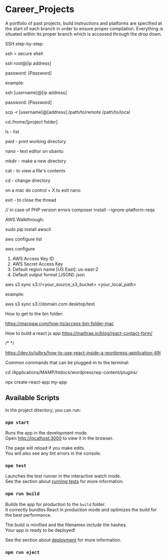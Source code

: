 # Career_Projects
A portfolio of past projects, build instructions and platforms are specified at the start of each branch in order to ensure proper compilation.  Everything is situated within its proper branch which is accessed through the drop down.


SSH step-by-step:

ssh = secure shell

ssh root@[ip address]

password: [Password]


example:

ssh [username]@[ip address]

password: [Password]


scp -r [username]@[address]:/path/to/remote /path/to/local


cd /home/[project folder]

ls - list

pwd - print working directory

nano - text editor on ubantu



mkdir -  make a new directory

cat - to view a file's contents

cd - change directory

on a mac do control + X to exit nano

exit - to close the thread

// in case of PHP version errors
composer install --ignore-platform-reqs 



AWS Walkthrough:

sudo pip install awscli

aws configure list

aws configure

1. AWS Access Key ID
2. AWS Secret Access Key 
3. Default region name [US East]: us-east-2
4. Default output format [JSON]: json

aws s3 sync s3://<your_source_s3_bucket> <your_local_path>

example: 

aws s3 sync s3://domain.com desktop/test


How to get to the bin folder:

https://macpaw.com/how-to/access-bin-folder-mac

How to build a react js app
https://mailtrap.io/blog/react-contact-form/

/*   */


https://dev.to/julbrs/how-to-use-react-inside-a-wordpress-application-49i


Common commands that can be plugged-in to the terminal:

cd /Applications/MAMP/htdocs/wordpress/wp-content/plugins/

npx create-react-app my-app

## Available Scripts

In the project directory, you can run:

### `npm start`

Runs the app in the development mode.\
Open [http://localhost:3000](http://localhost:3000) to view it in the browser.

The page will reload if you make edits.\
You will also see any lint errors in the console.

### `npm test`

Launches the test runner in the interactive watch mode.\
See the section about [running tests](https://facebook.github.io/create-react-app/docs/running-tests) for more information.

### `npm run build`

Builds the app for production to the `build` folder.\
It correctly bundles React in production mode and optimizes the build for the best performance.

The build is minified and the filenames include the hashes.\
Your app is ready to be deployed!

See the section about [deployment](https://facebook.github.io/create-react-app/docs/deployment) for more information.

### `npm run eject`
